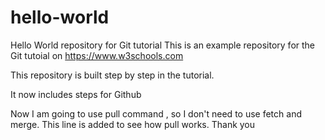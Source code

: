 # hello-world
Hello World repository for Git tutorial
This is an example repository for the Git tutoial on https://www.w3schools.com

This repository is built step by step in the tutorial.

It now includes steps for Github

Now I am going to use pull command , so I don't need to use fetch and merge. This line is added to see how pull works.
Thank you
